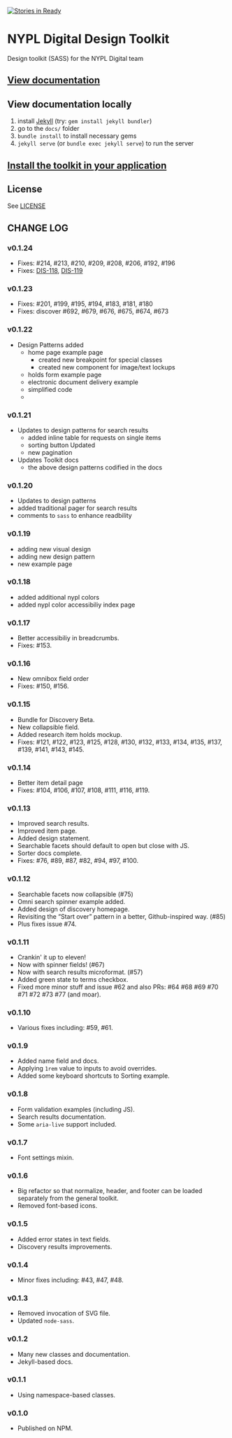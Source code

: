 [![Stories in Ready](https://badge.waffle.io/NYPL/design-toolkit.png?label=ready&title=Ready)](https://waffle.io/NYPL/design-toolkit?utm_source=badge)
# NYPL Digital Design Toolkit
Design toolkit (SASS) for the NYPL Digital team

## [View documentation](http://nypl.github.io/design-toolkit/)

## View documentation locally

1. install [Jekyll](https://jekyllrb.com/) (try: `gem install jekyll bundler`)
2. go to the `docs/` folder
2. `bundle install` to install necessary gems
3. `jekyll serve` (or `bundle exec jekyll serve`) to run the server

## [Install the toolkit in your application](INSTALL.md)

## License

See [LICENSE](LICENSE)

## CHANGE LOG
### v0.1.24
- Fixes: #214, #213, #210, #209, #208, #206, #192, #196
- Fixes: [DIS-118](https://jira.nypl.org/browse/DIS-118), [DIS-119](https://jira.nypl.org/browse/DIS-119)

### v0.1.23
- Fixes: #201, #199, #195, #194, #183, #181, #180
- Fixes: discover #692, #679, #676, #675, #674, #673


### v0.1.22
- Design Patterns added
  - home page example page
    * created new breakpoint for special classes
    * created new component for image/text lockups
  - holds form example page
  - electronic document delivery example
  - simplified code
  -

### v0.1.21
- Updates to design patterns for search results
  - added inline table for requests on single items
  - sorting button Updated
  - new pagination
- Updates Toolkit docs
  - the above design patterns codified in the docs

### v0.1.20
- Updates to design patterns
- added traditional pager for search results
- comments to `sass` to enhance readbility


### v0.1.19
- adding new visual design
- adding new design pattern
- new example page

### v0.1.18
- added additional nypl colors
- added nypl color accessibiliy index page

### v0.1.17
- Better accessibiliy in breadcrumbs.
- Fixes: #153.

### v0.1.16
- New omnibox field order
- Fixes: #150, #156.

### v0.1.15
- Bundle for Discovery Beta.
- New collapsible field.
- Added research item holds mockup.
- Fixes: #121, #122, #123, #125, #128, #130, #132, #133, #134, #135, #137, #139, #141, #143, #145.

### v0.1.14
- Better item detail page
- Fixes: #104, #106, #107, #108, #111, #116, #119.

### v0.1.13
- Improved search results.
- Improved item page.
- Added design statement.
- Searchable facets should default to open but close with JS.
- Sorter docs complete.
- Fixes: #76, #89, #87, #82, #94, #97, #100.

### v0.1.12
- Searchable facets now collapsible (#75)
- Omni search spinner example added.
- Added design of discovery homepage.
- Revisiting the “Start over” pattern in a better, Github-inspired way. (#85)
- Plus fixes issue #74.

### v0.1.11
- Crankin' it up to eleven!
- Now with spinner fields! (#67)
- Now with search results microformat. (#57)
- Added green state to terms checkbox.
- Fixed more minor stuff and issue #62 and also PRs: #64 #68 #69 #70 #71 #72 #73 #77 (and moar).

### v0.1.10
- Various fixes including: #59, #61.

### v0.1.9
- Added name field and docs.
- Applying `1rem` value to inputs to avoid overrides.
- Added some keyboard shortcuts to Sorting example.

### v0.1.8
- Form validation examples (including JS).
- Search results documentation.
- Some `aria-live` support included.

### v0.1.7
- Font settings mixin.

### v0.1.6
- Big refactor so that normalize, header, and footer can be loaded separately from the general toolkit.
- Removed font-based icons.

### v0.1.5
- Added error states in text fields.
- Discovery results improvements.

### v0.1.4
- Minor fixes including: #43, #47, #48.

### v0.1.3
- Removed invocation of SVG file.
- Updated `node-sass`.

### v0.1.2
- Many new classes and documentation.
- Jekyll-based docs.

### v0.1.1
- Using namespace-based classes.

### v0.1.0
- Published on NPM.
